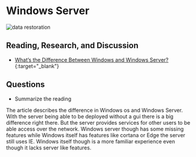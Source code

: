# Windows Server

![data restoration](https://vollmerinstitute.com/wp-content/uploads/2019/04/Blog_Challenges_Featured.png)

## Reading, Research, and Discussion

- [What’s the Difference Between Windows and Windows Server?](https://www.howtogeek.com/404763/whats-the-difference-between-windows-and-windows-server/){:target="_blank"}

## Questions

- Summarize the reading

The article describes the difference in Windows os and Windows Server. With the server being able to be deployed without a gui there is a big difference right there. But the server provides services for other users to be able access over the network. Windows server though has some missing features while Windows itself has features like cortana or Edge the server still uses IE. Windows itself though is a more familiar experience even though it lacks server like features.
